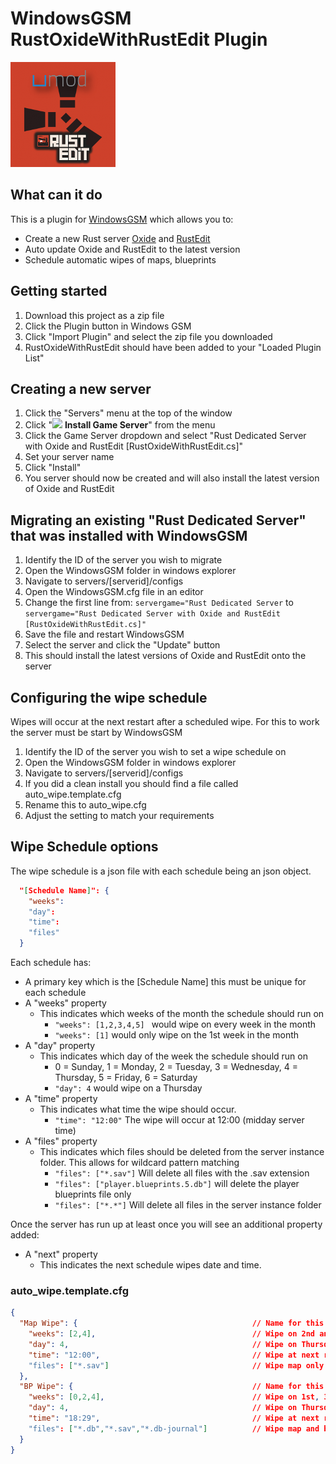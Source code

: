 # WindowsGSM RustOxideWithRustEdit Plugin
![Logo](https://github.com/Joe90384/WindowsGSM.RustOxideWithRustEdit/blob/main/RustOxideWithRustEdit.cs/RustOxideWithRustEdit.png?raw=true)

## What can it do
This is a plugin for [WindowsGSM](https://windowsgsm.com/) which allows you to:
* Create a new Rust server [Oxide](https://umod.org/) and [RustEdit](https://www.rustedit.io/)
* Auto update Oxide and RustEdit to the latest version
* Schedule automatic wipes of maps, blueprints

## Getting started
1. Download this project as a zip file
2. Click the Plugin button in Windows GSM
3. Click "Import Plugin" and select the zip file you downloaded
4. RustOxideWithRustEdit should have been added to your "Loaded Plugin List"

## Creating a new server
1. Click the "Servers" menu at the top of the window
2. Click "<img src="https://raw.githubusercontent.com/WindowsGSM/WindowsGSM/master/WindowsGSM/Images/Install.ico" width=25/> <b>Install Game Server</b>" from the menu
3. Click the Game Server dropdown and select "Rust Dedicated Server with Oxide and RustEdit [RustOxideWithRustEdit.cs]"
4. Set your server name
5. Click "Install"
6. You server should now be created and will also install the latest version of Oxide and RustEdit

## Migrating an existing "Rust Dedicated Server" that was installed with WindowsGSM
1. Identify the ID of the server you wish to migrate
2. Open the WindowsGSM folder in windows explorer
3. Navigate to servers/[serverid]/configs
4. Open the WindowsGSM.cfg file in an editor
5. Change the first line from:
```servergame="Rust Dedicated Server``` to ```servergame="Rust Dedicated Server with Oxide and RustEdit [RustOxideWithRustEdit.cs]"```
6. Save the file and restart WindowsGSM
7. Select the server and click the "Update" button
8. This should install the latest versions of Oxide and RustEdit onto the server

## Configuring the wipe schedule
Wipes will occur at the next restart after a scheduled wipe. For this to work the server must be start by WindowsGSM

1. Identify the ID of the server you wish to set a wipe schedule on
2. Open the WindowsGSM folder in windows explorer
3. Navigate to servers/[serverid]/configs
4. If you did a clean install you should find a file called auto_wipe.template.cfg
5. Rename this to auto_wipe.cfg
6. Adjust the setting to match your requirements

## Wipe Schedule options
The wipe schedule is a json file with each schedule being an json object.
```json
  "[Schedule Name]": { 
    "weeks": 
    "day": 
    "time": 
    "files" 
  }
```
Each schedule has:
* A primary key which is the [Schedule Name] this must be unique for each schedule
* A "weeks" property
  * This indicates which weeks of the month the schedule should run on
    * `"weeks": [1,2,3,4,5] ` would wipe on every week in the month
    * `"weeks": [1]` would only wipe on the 1st week in the month
* A "day" property
  * This indicates which day of the week the schedule should run on
    * 0 = Sunday, 1 = Monday, 2 = Tuesday, 3 = Wednesday, 4 = Thursday, 5 = Friday, 6 = Saturday 
    * `"day": 4` would wipe on a Thursday
* A "time" property
  * This indicates what time the wipe should occur.
    * `"time": "12:00"` The wipe will occur at 12:00 (midday server time)
* A "files" property
  * This indicates which files should be deleted from the server instance folder. This allows for wildcard pattern matching
    * `"files": ["*.sav"]` Will delete all files with the .sav extension
    * `"files": ["player.blueprints.5.db"]` will delete the player blueprints file only
    * `"files": ["*.*"]` Will delete all files in the server instance folder

Once the server has run up at least once you will see an additional property added:
* A "next" property
  * This indicates the next schedule wipes date and time.


### auto_wipe.template.cfg
```json
{
  "Map Wipe": {                                       // Name for this wipe schedule (must be unique)
    "weeks": [2,4],                                   // Wipe on 2nd and 4th weeks
    "day": 4,                                         // Wipe on Thursday (0 - 6 => Sunday - Saturday)
    "time": "12:00",                                  // Wipe at next restart after 12:00 (midday server time)
    "files": ["*.sav"]                                // Wipe map only
  },
  "BP Wipe": {                                        // Name for this wipe schedule (must be unique)
    "weeks": [0,2,4],                                 // Wipe on 1st, 3rd and 5th weeks
    "day": 4,                                         // Wipe on Thursday
    "time": "18:29",                                  // Wipe at next restart after 12:00 (midday server time)
    "files": ["*.db","*.sav","*.db-journal"]          // Wipe map and blueprints
  }
}
```
